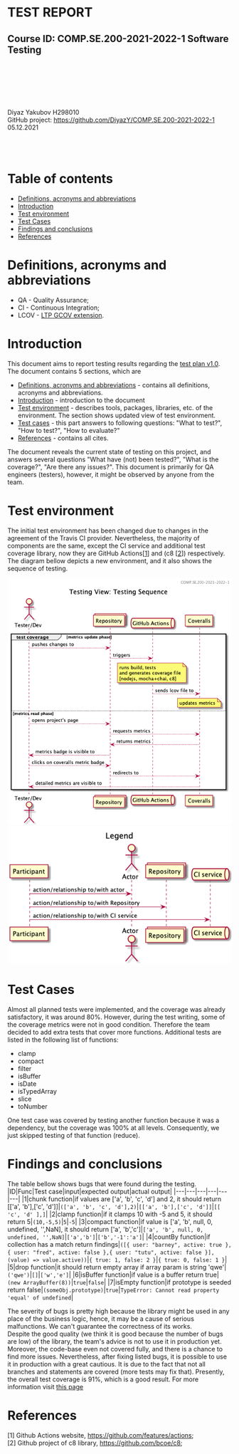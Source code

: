 \
\
\
\
\
\
\
\
\
<br>
# TEST REPORT<!-- omit in toc -->
## Course ID: COMP.SE.200-2021-2022-1 Software Testing
\
\
\
\
\
\
Diyaz Yakubov H298010  
GitHub project: https://github.com/DiyazY/COMP.SE.200-2021-2022-1  
05.12.2021
\
\
\
<br>

<div style="page-break-after: always;"></div>

# Table of contents <!-- omit in toc -->

- [Definitions, acronyms and abbreviations](#definitions-acronyms-and-abbreviations)
- [Introduction](#introduction)
- [Test environment](#test-environment)
- [Test Cases](#test-cases)
- [Findings and conclusions](#findings-and-conclusions)
- [References](#references)
<div style="page-break-after: always;"></div>

# Definitions, acronyms and abbreviations
* QA - Quality Assurance;
* CI - Continuous Integration;
* LCOV - [LTP GCOV extension](https://github.com/linux-test-project/lcov). 


# Introduction
This document aims to report testing results regarding the [test plan v1.0](https://github.com/DiyazY/COMP.SE.200-2021-2022-1/blob/main/docs/TESTPLAN.md). The document contains 5 sections, which are 
- [Definitions, acronyms and abbreviations](#definitions-acronyms-and-abbreviations) - contains all definitions, acronyms and abbreviations.
- [Introduction](#introduction) - introduction to the document
- [Test environment](#test-environment) - describes tools, packages, libraries, etc. of the environment. The section shows updated view of test environment.
- [Test cases](#test-cases) - this part answers to following questions: "What to test?", "How to test?", "How to evaluate?"
- [References](#references) - contains all cites. 

The document reveals the current state of testing on this project, and answers several questions "What have (not) been tested?", "What is the coverage?", "Are there any issues?". This document is primarily for QA engineers (testers), however, it might be observed by anyone from the team.  

# Test environment
The initial test environment has been changed due to changes in the agreement of the Travis CI provider. Nevertheless, the majority of components are the same, except the CI service and additional test coverage library, now they are GitHub Actions[[1](#references)] and (c8 [[2](#references)]) respectively.  
The diagram bellow depicts a new environment, and it also shows the sequence of testing.

![](../out/docs/testing_sequence_final/Testing%20Sequence%20(WIP).png)  
![](../out/docs/legend_final/legend_final.png)

# Test Cases
Almost all planned tests were implemented, and the coverage was already satisfactory, it was around 80%. However, during the test writing, some of the coverage metrics were not in good condition. Therefore the team decided to add extra tests that cover more functions. Additional tests are listed in the following list of functions:
* clamp
* compact
* filter
* isBuffer
* isDate
* isTypedArray
* slice
* toNumber

One test case was covered by testing another function because it was a dependency, but the coverage was 100% at all levels. Consequently, we just skipped testing of that function (reduce).

# Findings and conclusions
The table bellow shows bugs that were found during the testing.
|ID|Func|Test case|input|expected output|actual output|
|---|---|---|---|---|---|
|1|chunk function|if values are ['a', 'b', 'c', 'd'] and 2, it should return [['a', 'b'],['c', 'd']]|`(['a', 'b', 'c', 'd'],2)`|`[['a', 'b'],['c', 'd']]`|`[[ 'c', 'd' ],]`|
|2|clamp function|if it clamps 10 with -5 and 5, it should return 5|`(10,-5,5)`|`5`|`-5`|
|3|compact function|if value is ['a', 'b', null, 0, undefined, '',NaN], it should return ['a', 'b','c']|`['a', 'b', null, 0, undefined, '',NaN]`|`['a','b']`|`['b','-1':'a']`|
|4|countBy function|if collection has a match return findings|`([{ user: "barney", active: true },{ user: "fred", active: false },{ user: "tutu", active: false }], (value) => value.active))`|`{ true: 1, false: 2 }`|`{ true: 0, false: 1 }`|
|5|drop function|it should return empty array if array param is string 'qwe'|`('qwe')`|`[]`|`['w','e']`|
|6|isBuffer function|if value is a buffer return true|`(new ArrayBuffer(8))`|`true`|`false`|
|7|isEmpty function|if prototype is seeded return false|`(someObj.prototype)`|`true`|`TypeError: Cannot read property 'equal' of undefined`|

The severity of bugs is pretty high because the library might be used in any place of the business logic, hence, it may be a cause of serious malfunctions. We can't guarantee the correctness of its works.     
Despite the good quality (we think it is good because the number of bugs are low) of the library, the team's advice is not to use it in production yet. Moreover, the code-base even not covered fully, and there is a chance to find more issues. Nevertheless, after fixing listed bugs, it is possible to use it in production with a great cautious. It is due to the fact that not all branches and statements are covered (more tests may fix that). Presently, the overall test coverage is 91%, which is a good result. For more information visit [this page](https://coveralls.io/github/DiyazY/COMP.SE.200-2021-2022-1)
<!-- Make reports of any bugs or issues you happen to find (if any).
Estimate on the overall quality of the tested library. Would it pass your tests? 
Is it ready for production?
Estimate on the test coverage. 
Was the library "fully tested"? Is there any need for further tests? -->

# References
<!-- List of any and all references used in the document. -->
  [1] Github Actions website, https://github.com/features/actions;    
  [2] Github project of c8 library, https://github.com/bcoe/c8;  
  
  
